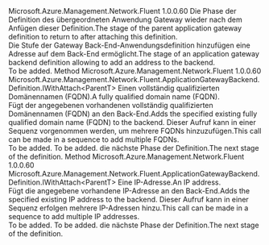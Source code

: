 <Type Name="IWithAddress&lt;ParentT&gt;" FullName="Microsoft.Azure.Management.Network.Fluent.ApplicationGatewayBackend.Definition.IWithAddress&lt;ParentT&gt;">
  <TypeSignature Language="C#" Value="public interface IWithAddress&lt;ParentT&gt;" />
  <TypeSignature Language="ILAsm" Value=".class public interface auto ansi abstract IWithAddress`1&lt;ParentT&gt;" />
  <TypeSignature Language="DocId" Value="T:Microsoft.Azure.Management.Network.Fluent.ApplicationGatewayBackend.Definition.IWithAddress`1" />
  <TypeSignature Language="VB.NET" Value="Public Interface IWithAddress(Of ParentT)" />
  <TypeSignature Language="F#" Value="type IWithAddress&lt;'ParentT&gt; = interface" />
  <AssemblyInfo>
    <AssemblyName>Microsoft.Azure.Management.Network.Fluent</AssemblyName>
    <AssemblyVersion>1.0.0.60</AssemblyVersion>
  </AssemblyInfo>
  <TypeParameters>
    <TypeParameter Name="ParentT" />
  </TypeParameters>
  <Interfaces />
  <Docs>
    <typeparam name="ParentT"><span data-ttu-id="b9369-101">Die Phase der Definition des übergeordneten Anwendung Gateway wieder nach dem Anfügen dieser Definition.</span><span class="sxs-lookup"><span data-stu-id="b9369-101">The stage of the parent application gateway definition to return to after attaching this definition.</span></span></typeparam>
    <summary>
            <span data-ttu-id="b9369-102">Die Stufe der Gateway Back-End-Anwendungsdefinition hinzufügen eine Adresse auf dem Back-End ermöglicht.</span><span class="sxs-lookup"><span data-stu-id="b9369-102">The stage of an application gateway backend definition allowing to add an address to the backend.</span></span>
            </summary>
    <remarks>To be added.</remarks>
  </Docs>
  <Members>
    <Member MemberName="WithFqdn">
      <MemberSignature Language="C#" Value="public Microsoft.Azure.Management.Network.Fluent.ApplicationGatewayBackend.Definition.IWithAttach&lt;ParentT&gt; WithFqdn (string fqdn);" />
      <MemberSignature Language="ILAsm" Value=".method public hidebysig newslot virtual instance class Microsoft.Azure.Management.Network.Fluent.ApplicationGatewayBackend.Definition.IWithAttach`1&lt;!ParentT&gt; WithFqdn(string fqdn) cil managed" />
      <MemberSignature Language="DocId" Value="M:Microsoft.Azure.Management.Network.Fluent.ApplicationGatewayBackend.Definition.IWithAddress`1.WithFqdn(System.String)" />
      <MemberSignature Language="VB.NET" Value="Public Function WithFqdn (fqdn As String) As IWithAttach(Of ParentT)" />
      <MemberSignature Language="F#" Value="abstract member WithFqdn : string -&gt; Microsoft.Azure.Management.Network.Fluent.ApplicationGatewayBackend.Definition.IWithAttach&lt;'ParentT&gt;" Usage="iWithAddress.WithFqdn fqdn" />
      <MemberType>Method</MemberType>
      <AssemblyInfo>
        <AssemblyName>Microsoft.Azure.Management.Network.Fluent</AssemblyName>
        <AssemblyVersion>1.0.0.60</AssemblyVersion>
      </AssemblyInfo>
      <ReturnValue>
        <ReturnType>Microsoft.Azure.Management.Network.Fluent.ApplicationGatewayBackend.Definition.IWithAttach&lt;ParentT&gt;</ReturnType>
      </ReturnValue>
      <Parameters>
        <Parameter Name="fqdn" Type="System.String" />
      </Parameters>
      <Docs>
        <param name="fqdn"><span data-ttu-id="b9369-103">Einen vollständig qualifizierten Domänennamen (FQDN).</span><span class="sxs-lookup"><span data-stu-id="b9369-103">A fully qualified domain name (FQDN).</span></span></param>
        <summary>
            <span data-ttu-id="b9369-104">Fügt der angegebenen vorhandenen vollständig qualifizierten Domänennamen (FQDN) an den Back-End.</span><span class="sxs-lookup"><span data-stu-id="b9369-104">Adds the specified existing fully qualified domain name (FQDN) to the backend.</span></span>
            <span data-ttu-id="b9369-105">Dieser Aufruf kann in einer Sequenz vorgenommen werden, um mehrere FQDNs hinzuzufügen.</span><span class="sxs-lookup"><span data-stu-id="b9369-105">This call can be made in a sequence to add multiple FQDNs.</span></span>
            </summary>
        <returns>To be added.</returns>
        <remarks>To be added.</remarks>
        <return><span data-ttu-id="b9369-106">die nächste Phase der Definition.</span><span class="sxs-lookup"><span data-stu-id="b9369-106">The next stage of the definition.</span></span></return>
      </Docs>
    </Member>
    <Member MemberName="WithIPAddress">
      <MemberSignature Language="C#" Value="public Microsoft.Azure.Management.Network.Fluent.ApplicationGatewayBackend.Definition.IWithAttach&lt;ParentT&gt; WithIPAddress (string ipAddress);" />
      <MemberSignature Language="ILAsm" Value=".method public hidebysig newslot virtual instance class Microsoft.Azure.Management.Network.Fluent.ApplicationGatewayBackend.Definition.IWithAttach`1&lt;!ParentT&gt; WithIPAddress(string ipAddress) cil managed" />
      <MemberSignature Language="DocId" Value="M:Microsoft.Azure.Management.Network.Fluent.ApplicationGatewayBackend.Definition.IWithAddress`1.WithIPAddress(System.String)" />
      <MemberSignature Language="VB.NET" Value="Public Function WithIPAddress (ipAddress As String) As IWithAttach(Of ParentT)" />
      <MemberSignature Language="F#" Value="abstract member WithIPAddress : string -&gt; Microsoft.Azure.Management.Network.Fluent.ApplicationGatewayBackend.Definition.IWithAttach&lt;'ParentT&gt;" Usage="iWithAddress.WithIPAddress ipAddress" />
      <MemberType>Method</MemberType>
      <AssemblyInfo>
        <AssemblyName>Microsoft.Azure.Management.Network.Fluent</AssemblyName>
        <AssemblyVersion>1.0.0.60</AssemblyVersion>
      </AssemblyInfo>
      <ReturnValue>
        <ReturnType>Microsoft.Azure.Management.Network.Fluent.ApplicationGatewayBackend.Definition.IWithAttach&lt;ParentT&gt;</ReturnType>
      </ReturnValue>
      <Parameters>
        <Parameter Name="ipAddress" Type="System.String" />
      </Parameters>
      <Docs>
        <param name="ipAddress"><span data-ttu-id="b9369-107">Eine IP-Adresse.</span><span class="sxs-lookup"><span data-stu-id="b9369-107">An IP address.</span></span></param>
        <summary>
            <span data-ttu-id="b9369-108">Fügt die angegebene vorhandene IP-Adresse an den Back-End.</span><span class="sxs-lookup"><span data-stu-id="b9369-108">Adds the specified existing IP address to the backend.</span></span>
            <span data-ttu-id="b9369-109">Dieser Aufruf kann in einer Sequenz erfolgen mehrere IP-Adressen hinzu.</span><span class="sxs-lookup"><span data-stu-id="b9369-109">This call can be made in a sequence to add multiple IP addresses.</span></span>
            </summary>
        <returns>To be added.</returns>
        <remarks>To be added.</remarks>
        <return><span data-ttu-id="b9369-110">die nächste Phase der Definition.</span><span class="sxs-lookup"><span data-stu-id="b9369-110">The next stage of the definition.</span></span></return>
      </Docs>
    </Member>
  </Members>
</Type>